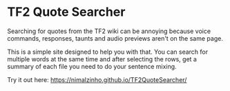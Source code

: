 # TF2 Quote Searcher
Searching for quotes from the TF2 wiki can be annoying because voice commands, responses, taunts and audio previews aren't on the same page.

This is a simple site designed to help you with that. You can search for multiple words at the same time and after selecting the rows, get a summary of each file you need to do your sentence mixing.

Try it out here: https://nimalzinho.github.io/TF2QuoteSearcher/
